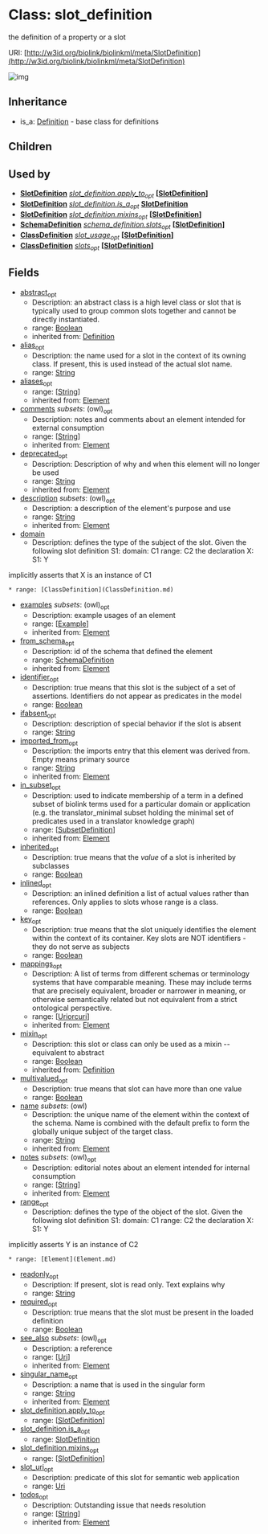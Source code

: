 # Class: slot_definition


the definition of a property or a slot

URI: [http://w3id.org/biolink/biolinkml/meta/SlotDefinition](http://w3id.org/biolink/biolinkml/meta/SlotDefinition)

![img](http://yuml.me/diagram/nofunky;dir:TB/class/\[SchemaDefinition]<from_schema(i)%20%3F-%20\[SlotDefinition|slot_uri:uri%20%3F;multivalued:boolean%20%3F;inherited:boolean%20%3F;readonly:string%20%3F;ifabsent:string%20%3F;required:boolean%20%3F;inlined:boolean%20%3F;key:boolean%20%3F;identifier:boolean%20%3F;alias:string%20%3F;abstract(i):boolean%20%3F;mixin(i):boolean%20%3F;name(pk)(i):string;singular_name(i):string%20%3F;aliases(i):string%20*;mappings(i):uriorcuri%20*;description(i):string%20%3F;deprecated(i):string%20%3F;todos(i):string%20*;notes(i):string%20*;comments(i):string%20*;imported_from(i):string%20%3F;see_also(i):uri%20*],%20\[SubsetDefinition]<in_subset(i)%20*-%20\[SlotDefinition],%20\[Example]<examples(i)%20*-++\[SlotDefinition],%20\[Element]<range%20%3F-%20\[SlotDefinition],%20\[ClassDefinition]<domain-%20\[SlotDefinition],%20\[SlotDefinition]<apply_to%20*-%20\[SlotDefinition],%20\[SlotDefinition]<mixins%20*-%20\[SlotDefinition],%20\[SlotDefinition]<is_a%20%3F-%20\[SlotDefinition],%20\[SchemaDefinition]++-%20slots%20*>\[SlotDefinition],%20\[ClassDefinition]++-%20slot_usage%20*>\[SlotDefinition],%20\[ClassDefinition]-%20slots%20*>\[SlotDefinition],%20\[Definition]^-\[SlotDefinition])
## Inheritance

 *  is_a: [Definition](Definition.md) - base class for definitions
## Children

## Used by

 *  **[SlotDefinition](SlotDefinition.md)** *[slot_definition.apply_to](slot_definition_apply_to.md)<sub>opt</sub>*  **[[SlotDefinition](SlotDefinition.md)]**
 *  **[SlotDefinition](SlotDefinition.md)** *[slot_definition.is_a](slot_definition_is_a.md)<sub>opt</sub>*  **[SlotDefinition](SlotDefinition.md)**
 *  **[SlotDefinition](SlotDefinition.md)** *[slot_definition.mixins](slot_definition_mixins.md)<sub>opt</sub>*  **[[SlotDefinition](SlotDefinition.md)]**
 *  **[SchemaDefinition](SchemaDefinition.md)** *[schema_definition.slots](slot_definitions.md)<sub>opt</sub>*  **[[SlotDefinition](SlotDefinition.md)]**
 *  **[ClassDefinition](ClassDefinition.md)** *[slot_usage](slot_usage.md)<sub>opt</sub>*  **[[SlotDefinition](SlotDefinition.md)]**
 *  **[ClassDefinition](ClassDefinition.md)** *[slots](slots.md)<sub>opt</sub>*  **[[SlotDefinition](SlotDefinition.md)]**
## Fields

 * [abstract](abstract.md)<sub>opt</sub>
    * Description: an abstract class is a high level class or slot that is typically used to group common slots together and cannot be directly instantiated.
    * range: [Boolean](Boolean.md)
    * inherited from: [Definition](Definition.md)
 * [alias](alias.md)<sub>opt</sub>
    * Description: the name used for a slot in the context of its owning class.  If present, this is used instead of the actual slot name.
    * range: [String](String.md)
 * [aliases](aliases.md)<sub>opt</sub>
    * range: [[String](String.md)]
    * inherited from: [Element](Element.md)
 * [comments](comments.md) *subsets*: (owl)<sub>opt</sub>
    * Description: notes and comments about an element intended for external consumption
    * range: [[String](String.md)]
    * inherited from: [Element](Element.md)
 * [deprecated](deprecated.md)<sub>opt</sub>
    * Description: Description of why and when this element will no longer be used
    * range: [String](String.md)
    * inherited from: [Element](Element.md)
 * [description](description.md) *subsets*: (owl)<sub>opt</sub>
    * Description: a description of the element's purpose and use
    * range: [String](String.md)
    * inherited from: [Element](Element.md)
 * [domain](domain.md)
    * Description: defines the type of the subject of the slot.  Given the following slot definition
  S1:
    domain: C1
    range:  C2
the declaration
  X:
    S1: Y

implicitly asserts that X is an instance of C1

    * range: [ClassDefinition](ClassDefinition.md)
 * [examples](examples.md) *subsets*: (owl)<sub>opt</sub>
    * Description: example usages of an element
    * range: [[Example](Example.md)]
    * inherited from: [Element](Element.md)
 * [from_schema](from_schema.md)<sub>opt</sub>
    * Description: id of the schema that defined the element
    * range: [SchemaDefinition](SchemaDefinition.md)
    * inherited from: [Element](Element.md)
 * [identifier](identifier.md)<sub>opt</sub>
    * Description: true means that this slot is the subject of a set of assertions.  Identifiers do not appear as predicates in the model
    * range: [Boolean](Boolean.md)
 * [ifabsent](ifabsent.md)<sub>opt</sub>
    * Description: description of special behavior if the slot is absent
    * range: [String](String.md)
 * [imported_from](imported_from.md)<sub>opt</sub>
    * Description: the imports entry that this element was derived from.  Empty means primary source
    * range: [String](String.md)
    * inherited from: [Element](Element.md)
 * [in_subset](in_subset.md)<sub>opt</sub>
    * Description: used to indicate membership of a term in a defined subset of biolink terms used for a particular domain or application (e.g. the translator_minimal subset holding the minimal set of predicates used in a translator knowledge graph)
    * range: [[SubsetDefinition](SubsetDefinition.md)]
    * inherited from: [Element](Element.md)
 * [inherited](inherited.md)<sub>opt</sub>
    * Description: true means that the *value* of a slot is inherited by subclasses
    * range: [Boolean](Boolean.md)
 * [inlined](inlined.md)<sub>opt</sub>
    * Description: an inlined definition a list of actual values rather than references.  Only applies to slots whose range is a class.
    * range: [Boolean](Boolean.md)
 * [key](key.md)<sub>opt</sub>
    * Description: true means that the slot uniquely identifies the element within the context of its container.  Key slots are NOT identifiers - they do not serve as subjects
    * range: [Boolean](Boolean.md)
 * [mappings](mappings.md)<sub>opt</sub>
    * Description: A list of terms from different schemas or terminology systems that have comparable meaning. These may include terms that are precisely equivalent, broader or narrower in meaning, or otherwise semantically related but not equivalent from a strict ontological perspective.
    * range: [[Uriorcuri](Uriorcuri.md)]
    * inherited from: [Element](Element.md)
 * [mixin](mixin.md)<sub>opt</sub>
    * Description: this slot or class can only be used as a mixin -- equivalent to abstract
    * range: [Boolean](Boolean.md)
    * inherited from: [Definition](Definition.md)
 * [multivalued](multivalued.md)<sub>opt</sub>
    * Description: true means that slot can have more than one value
    * range: [Boolean](Boolean.md)
 * [name](name.md) *subsets*: (owl)
    * Description: the unique name of the element within the context of the schema.  Name is combined with the default prefix to form the globally unique subject of the target class.
    * range: [String](String.md)
    * inherited from: [Element](Element.md)
 * [notes](notes.md) *subsets*: (owl)<sub>opt</sub>
    * Description: editorial notes about an element intended for internal consumption
    * range: [[String](String.md)]
    * inherited from: [Element](Element.md)
 * [range](range.md)<sub>opt</sub>
    * Description: defines the type of the object of the slot.  Given the following slot definition
  S1:
    domain: C1
    range:  C2
the declaration
  X:
    S1: Y

implicitly asserts Y is an instance of C2

    * range: [Element](Element.md)
 * [readonly](readonly.md)<sub>opt</sub>
    * Description: If present, slot is read only.  Text explains why
    * range: [String](String.md)
 * [required](required.md)<sub>opt</sub>
    * Description: true means that the slot must be present in the loaded definition
    * range: [Boolean](Boolean.md)
 * [see_also](see_also.md) *subsets*: (owl)<sub>opt</sub>
    * Description: a reference
    * range: [[Uri](Uri.md)]
    * inherited from: [Element](Element.md)
 * [singular_name](singular_name.md)<sub>opt</sub>
    * Description: a name that is used in the singular form
    * range: [String](String.md)
    * inherited from: [Element](Element.md)
 * [slot_definition.apply_to](slot_definition_apply_to.md)<sub>opt</sub>
    * range: [[SlotDefinition](SlotDefinition.md)]
 * [slot_definition.is_a](slot_definition_is_a.md)<sub>opt</sub>
    * range: [SlotDefinition](SlotDefinition.md)
 * [slot_definition.mixins](slot_definition_mixins.md)<sub>opt</sub>
    * range: [[SlotDefinition](SlotDefinition.md)]
 * [slot_uri](slot_uri.md)<sub>opt</sub>
    * Description: predicate of this slot for semantic web application
    * range: [Uri](Uri.md)
 * [todos](todos.md)<sub>opt</sub>
    * Description: Outstanding issue that needs resolution
    * range: [[String](String.md)]
    * inherited from: [Element](Element.md)
